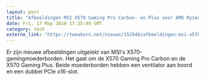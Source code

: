 ```yaml
---
layout: post
title: "Afbeeldingen MSI X570 Gaming Pro Carbon- en Plus voor AMD Ryzen 3000 lekken uit"
date: Fri, 17 May 2019 17:25:49 GMT
category: tech
externe_link: "https://tweakers.net/nieuws/152946/afbeeldingen-msi-x570-gaming-pro-carbon-en-plus-voor-amd-ryzen-3000-lekken-uit.html"
---
```


Er zijn nieuwe afbeeldingen uitgelekt van MSI's X570-gamingmoederborden. Het gaat om de X570 Gaming Pro Carbon en de X570 Gaming Plus. Beide moederborden hebben een ventilator aan boord en een dubbel PCIe x16-slot.<img src="http://feeds.feedburner.com/~r/tweakers/mixed/~4/LTQ4LEISfus" height="1" width="1" alt=""/>
